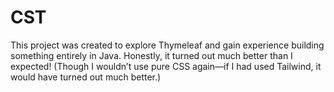 # CST
This project was created to explore Thymeleaf and gain experience building something entirely in Java.
Honestly, it turned out much better than I expected! (Though I wouldn’t use pure CSS again—if I had used Tailwind, it would have turned out much better.)
